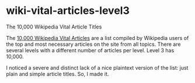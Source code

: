# wiki-vital-articles-level3
The 10,000 Wikipedia Vital Article Titles

The [10,000 Wikipedia Vital Articles](https://en.wikipedia.org/wiki/Wikipedia:Vital_articles) are a list compiled by Wikipedia users of the top and most necessary articles on the site from all topics. There are several levels with a different number of articles per level. Level 3 has 10,000.

I noticed a severe and distinct lack of a nice plaintext version of the list: just plain and simple article titles. So, I made it. 

